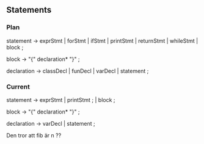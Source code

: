 ## Statements

### Plan
statement      → exprStmt
               | forStmt
               | ifStmt
               | printStmt
               | returnStmt
               | whileStmt
               | block ;

block          → "{" declaration* "}" ;

declaration    → classDecl
               | funDecl
               | varDecl
               | statement ;

### Current
statement      → exprStmt
               | printStmt ;
               | block ;

block          → "{" declaration* "}" ;

declaration    → varDecl
               | statement ;

Den tror att fib är n ??


